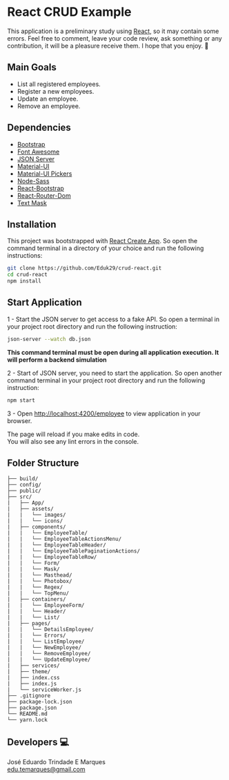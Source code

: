 # React CRUD Example

This application is a preliminary study using [React](https://reactjs.org/), so it may contain some errors. Feel free to comment, leave your code review, ask something or any contribution, it will be a pleasure receive them. I hope that you enjoy. :metal:

## Main Goals
- List all registered employees.
- Register a new employees.
- Update an employee.
- Remove an employee.

## Dependencies
- [Bootstrap](https://getbootstrap.com/)
- [Font Awesome](https://fontawesome.com/)
- [JSON Server](https://github.com/typicode/json-server)
- [Material-UI](https://material-ui.com/)
- [Material-UI Pickers](https://material-ui-pickers.dev/)
- [Node-Sass](https://github.com/sass/node-sass)
- [React-Bootstrap](https://react-bootstrap.github.io/)
- [React-Router-Dom](https://github.com/ReactTraining/react-router/tree/master/packages/react-router-dom)
- [Text Mask](https://github.com/text-mask/text-mask)

## Installation
This project was bootstrapped with [React Create App](https://github.com/facebook/create-react-app). So open the command terminal in a directory of your choice and run the following instructions: 
```bash
git clone https://github.com/Eduk29/crud-react.git
cd crud-react
npm install
```

## Start Application

1 - Start the JSON server to get access to a fake API. So open a terminal in your project root directory and run the following instruction:
```bash 
json-server --watch db.json
```
**This command terminal must be open during all application execution. It will perform a backend simulation**

2 - Start of JSON server, you need to start the application. So open another command terminal in your project root directory and run the following instruction:
```bash
npm start
```
3 - Open [http://localhost:4200/employee](http://localhost:4200/employee) to view application in your browser.

The page will reload if you make edits in code.  
You will also see any lint errors in the console.

## Folder Structure
    ├── build/
    ├── config/
    ├── public/
    ├── src/
    |   ├── App/
    |   ├── assets/
    |   |   └── images/
    |   |   └── icons/
    |   ├── components/
    |   |   └── EmployeeTable/
    |   |   └── EmployeeTableActionsMenu/
    |   |   └── EmployeeTableHeader/
    |   |   └── EmployeeTablePaginationActions/
    |   |   └── EmployeeTableRow/
    |   |   └── Form/
    |   |   └── Mask/
    |   |   └── Masthead/
    |   |   └── Photobox/
    |   |   └── Regex/
    |   |   └── TopMenu/
    |   ├── containers/
    |   |   └── EmployeeForm/
    |   |   └── Header/
    |   |   └── List/
    |   ├── pages/
    |   |   └── DetailsEmployee/
    |   |   └── Errors/
    |   |   └── ListEmployee/
    |   |   └── NewEmployee/
    |   |   └── RemoveEmployee/
    |   |   └── UpdateEmployee/
    |   ├── services/
    |   ├── theme/
    |   ├── index.css
    |   ├── index.js
    |   └── serviceWorker.js
    ├── .gitignore
    ├── package-lock.json
    ├── package.json
    └── README.md
    └── yarn.lock

## Developers :computer:

José Eduardo Trindade E Marques  
edu.temarques@gmail.com
